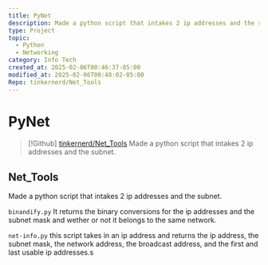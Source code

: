 ```yaml
---
title: PyNet
description: Made a python script that intakes 2 ip addresses and the subnet.
type: Project
topic:
  - Python
  - Networking
category: Info Tech
created_at: 2025-02-06T00:46:37-05:00
modified_at: 2025-02-06T00:48:02-05:00
Repo: tinkernerd/Net_Tools
---
```


# PyNet

> [!Github] [tinkernerd/Net_Tools](https://github.com/tinkernerd/net_tools)
> Made a python script that intakes 2 ip addresses and the subnet.
    
## Net_Tools
Made a python script that intakes 2 ip addresses and the subnet. 

`binandify.py`
It returns the binary conversions for the ip addresses and the subnet mask and wether or not it belongs to the same network. 

`net-info.py`
this script takes in an ip address and returns the ip address, the subnet mask, the network address, the broadcast address, and the first and last usable ip addresses.s
